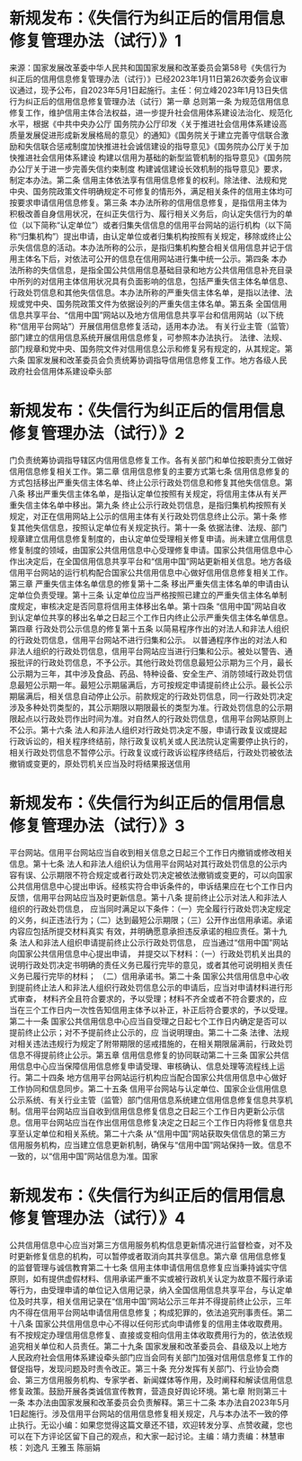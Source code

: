 # 新规发布：《失信行为纠正后的信用信息修复管理办法（试行）》1

来源：国家发展改革委中华人民共和国国家发展和改革委员会第58号《失信行为纠正后的信用信息修复管理办法（试行）》已经2023年1月11日第26次委务会议审议通过，现予公布，自2023年5月1日起施行。主任：何立峰2023年1月13日失信行为纠正后的信用信息修复管理办法（试行）第一章 总则第一条 为规范信用信息修复工作，维护信用主体合法权益，进一步提升社会信用体系建设法治化、规范化水平，根据《中共中央办公厅 国务院办公厅印发〈关于推进社会信用体系建设高质量发展促进形成新发展格局的意见〉的通知》《国务院关于建立完善守信联合激励和失信联合惩戒制度加快推进社会诚信建设的指导意见》《国务院办公厅关于加快推进社会信用体系建设 构建以信用为基础的新型监管机制的指导意见》《国务院办公厅关于进一步完善失信约束制度 构建诚信建设长效机制的指导意见》要求，制定本办法。第二条 信用主体依法享有信用信息修复的权利。除法律、法规和党中央、国务院政策文件明确规定不可修复的情形外，满足相关条件的信用主体均可按要求申请信用信息修复。第三条 本办法所称的信用信息修复，是指信用主体为积极改善自身信用状况，在纠正失信行为、履行相关义务后，向认定失信行为的单位（以下简称“认定单位”）或者归集失信信息的信用平台网站的运行机构（以下简称“归集机构”）提出申请，由认定单位或者归集机构按照有关规定，移除或终止公示失信信息的活动。本办法所称的公示，是指归集机构整合相关信用信息并记于信用主体名下后，对依法可公开的信息在信用网站进行集中统一公示。第四条 本办法所称的失信信息，是指全国公共信用信息基础目录和地方公共信用信息补充目录中所列的对信用主体信用状况具有负面影响的信息，包括严重失信主体名单信息、行政处罚信息和其他失信信息。本办法所称的严重失信主体名单，是指以法律、法规或党中央、国务院政策文件为依据设列的严重失信主体名单。第五条 全国信用信息共享平台、“信用中国”网站以及地方信用信息共享平台和信用网站（以下统称“信用平台网站”）开展信用信息修复活动，适用本办法。 有关行业主管（监管）部门建立的信用信息系统开展信用信息修复，可参照本办法执行。 法律、法规、部门规章和党中央、国务院文件对信用信息公示和修复另有规定的，从其规定。第六条 国家发展和改革委员会负责统筹协调指导信用信息修复工作。地方各级人民政府社会信用体系建设牵头部

# 新规发布：《失信行为纠正后的信用信息修复管理办法（试行）》2

门负责统筹协调指导辖区内信用信息修复工作。各有关部门和单位按职责分工做好信用信息修复相关工作。第二章 信用信息修复的主要方式第七条 信用信息修复的方式包括移出严重失信主体名单、终止公示行政处罚信息和修复其他失信信息。第八条 移出严重失信主体名单，是指认定单位按照有关规定，将信用主体从有关严重失信主体名单中移出。第九条 终止公示行政处罚信息，是指归集机构按照有关规定，对正在信用网站上公示的信用主体有关行政处罚信息终止公示。第十条 修复其他失信信息，按照认定单位有关规定执行。第十一条 依据法律、法规、部门规章建立信用信息修复制度的，由认定单位受理相关修复申请。尚未建立信用信息修复制度的领域，由国家公共信用信息中心受理修复申请。国家公共信用信息中心作出决定后，在全国信用信息共享平台和“信用中国”网站更新相关信息。地方各级信用平台网站的运行机构配合国家公共信用信息中心做好信用信息修复相关工作。第三章 严重失信主体名单信息的修复第十二条 移出严重失信主体名单的申请由认定单位负责受理。第十三条 认定单位应当严格按照已建立的严重失信主体名单制度规定，审核决定是否同意将信用主体移出名单。第十四条 “信用中国”网站自收到认定单位共享的移出名单之日起三个工作日内终止公示严重失信主体名单信息。第四章 行政处罚公示信息的修复第十五条 以简易程序作出的对法人和非法人组织的行政处罚信息，信用平台网站不进行归集和公示。 以普通程序作出的对法人和非法人组织的行政处罚信息，信用平台网站应当进行归集和公示。被处以警告、通报批评的行政处罚信息，不予公示。其他行政处罚信息最短公示期为三个月，最长公示期为三年，其中涉及食品、药品、特种设备、安全生产、消防领域行政处罚信息最短公示期一年。最短公示期届满后，方可按规定申请提前终止公示。最长公示期届满后，相关信息自动停止公示。前款规定的行政处罚信息，同一行政处罚决定涉及多种处罚类型的，其公示期限以期限最长的类型为准。行政处罚信息的公示期限起点以行政处罚作出时间为准。对自然人的行政处罚信息，信用平台网站原则上不公示。第十六条 法人和非法人组织对行政处罚决定不服，申请行政复议或提起行政诉讼的，相关程序终结前，除行政复议机关或人民法院认定需要停止执行的，相关行政处罚信息不暂停公示。行政复议或行政诉讼程序终结后，行政处罚被依法撤销或变更的，原处罚机关应当及时将结果报送信用

# 新规发布：《失信行为纠正后的信用信息修复管理办法（试行）》3

平台网站。信用平台网站应当自收到相关信息之日起三个工作日内撤销或修改相关信息。第十七条 法人和非法人组织认为信用平台网站对其行政处罚信息的公示内容有误、公示期限不符合规定或者行政处罚决定被依法撤销或变更的，可以向国家公共信用信息中心提出申诉。经核实符合申诉条件的，申诉结果应在七个工作日内反馈，信用平台网站应当及时更新信息。第十八条 提前终止公示对法人和非法人组织的行政处罚信息， 应当同时满足以下条件：（一）完全履行行政处罚决定规定的义务，纠正违法行为；（二）达到最短公示期限；（三）公开作出信用承诺。承诺内容应包括所提交材料真实 有效，并明确愿意承担违反承诺的相应责任。第十九条 法人和非法人组织申请提前终止公示行政处罚信息， 应当通过“信用中国”网站向国家公共信用信息中心提出申请， 并提交以下材料：（一）行政处罚机关出具的说明行政处罚决定书明确的责任义务已履行完毕的意见，或者其他可说明相关责任义务已履行完毕的材料； （二）信用承诺书。第二十条 国家公共信用信息中心收到提前终止法人和非法人组织行政处罚信息公示的申请后，应当对申请材料进行形式审查， 材料齐全且符合要求的，予以受理；材料不齐全或者不符合要求的，应当在三个工作日内一次性告知信用主体予以补正，补正后符合要求的，予以受理。第二十一条 国家公共信用信息中心应当自受理之日起七个工作日内确定是否可以提前终止公示；对不予提前终止公示的，应 当说明理由。第二十二条 法律、法规对相关违法违规行为规定了附带期限的惩戒措施的，在相关期限届满前，行政处罚信息不得提前终止公示。第五章 信用信息修复的协同联动第二十三条 国家公共信用信息中心应当保障信用信息修复申请受理、审核确认、信息处理等流程线上运行。第二十四条 地方信用平台网站运行机构应当配合国家公共信用信息中心做好工作协同和信息同步。第二十五条 信用平台网站与认定单位、国家企业信用信息公示系统、有关行业主管（监管）部门信用信息系统建立信用信息修复信息共享机制。信用平台网站应当自收到信用信息修复信息之日起三个工作日内更新公示信息。信用平台网站应当在作出信用信息修复决定之日起三个工作日内将修复信息共享至认定单位和相关系统。第二十六条 从“信用中国”网站获取失信信息的第三方信用服务机构，应当建立信息更新机制，确保与“信用中国”网站保持一致。信息不一致的，以“信用中国”网站信息为准。国家

# 新规发布：《失信行为纠正后的信用信息修复管理办法（试行）》4

公共信用信息中心应当对第三方信用服务机构信息更新情况进行监督检查，对不及时更新修复信息的机构，可以暂停或者取消向其共享信息。第六章 信用信息修复的监督管理与诚信教育第二十七条 信用主体申请信用信息修复应当秉持诚实守信原则，如有提供虚假材料、信用承诺严重不实或被行政机关认定为故意不履行承诺等行为，由受理申请的单位记入信用记录，纳入全国信用信息共享平台，与认定单位及时共享，相关信用记录在“信用中国”网站公示三年并不得提前终止公示，三年内不得在信用平台网站申请信用信息修复；构成犯罪的，依法追究刑事责任。第二十八条 国家公共信用信息中心不得以任何形式向申请修复的信用主体收取费用。有不按规定办理信用信息修复、直接或变相向信用主体收取费用行为的，依法依规追究相关单位和人员责任。第二十九条 国家发展和改革委员会、县级及以上地方人民政府社会信用体系建设牵头部门应当会同有关部门加强对信用信息修复工作的督促指导，发现问题及时责令改正。第三十条 充分发挥有关部门、行业协会商会、第三方信用服务机构、专家学者、新闻媒体等作用，及时阐释和解读信用信息修复政策。鼓励开展各类诚信宣传教育，营造良好舆论环境。第七章 附则第三十一条 本办法由国家发展和改革委员会负责解释。第三十二条 本办法自2023年5月1日起施行。涉及信用平台网站的信用信息修复相关规定，凡与本办法不一致的停止执行。无讼小编：如果您觉得这篇文章还不错，欢迎转发分享、点赞收藏，您也可以在下方评论区留下自己的观点，和大家一起讨论。主编：靖力责编：林慧审核：刘逸凡 王雅玉 陈丽娟 


